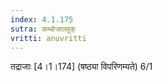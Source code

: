 ```yaml
---
index: 4.1.175
sutra: कम्बोजाल्लुक्
vritti: anuvritti
---
```


तद्राजाः [4।1।174] (षष्ठ्या विपरिणम्यते) 6/1